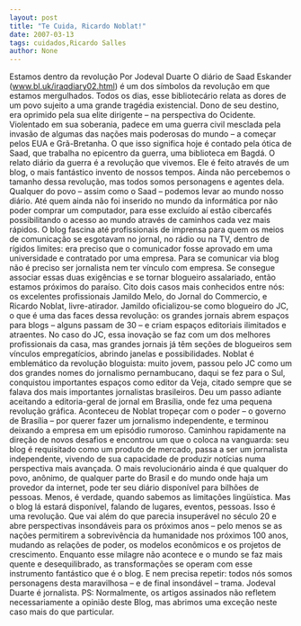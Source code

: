 ```yaml
---
layout: post
title: "Te Cuida, Ricardo Noblat!"
date: 2007-03-13
tags: cuidados,Ricardo Salles
author: None
---
```

Estamos dentro da revolução
Por Jodeval Duarte
O diário de Saad Eskander (www.bl.uk/iraqdiary02.html) é um dos símbolos da revolução em que estamos mergulhados. Todos os dias, esse bibliotecário relata as dores de um povo sujeito a uma grande tragédia existencial. Dono de seu destino, era oprimido pela sua elite dirigente – na perspectiva do Ocidente. Violentado em sua soberania, padece em uma guerra civil mesclada pela invasão de algumas das nações mais poderosas do mundo – a começar pelos EUA e Grã-Bretanha. 
O que isso significa hoje é contado pela ótica de Saad, que trabalha no epicentro da guerra, uma biblioteca em Bagdá. O relato diário da guerra é a revolução que vivemos. 
Ele é feito através de um blog, o mais fantástico invento de nossos tempos. Ainda não percebemos o tamanho dessa revolução, mas todos somos personagens e agentes dela. Qualquer do povo – assim como o Saad – podemos levar ao mundo nosso diário. Até quem ainda não foi inserido no mundo da informática por não poder comprar um computador, para esse excluído aí estão cibercafés possibilitando o acesso ao mundo através de caminhos cada vez mais rápidos.
O blog fascina até profissionais de imprensa para quem os meios de comunicação se esgotavam no jornal, no rádio ou na TV, dentro de rígidos limites: era preciso que o comunicador fosse aprovado em uma universidade e contratado por uma empresa. Para se comunicar via blog não é preciso ser jornalista nem ter vínculo com empresa. Se consegue associar essas duas exigências e se tornar blogueiro assalariado, então estamos próximos do paraíso. 
Cito dois casos mais conhecidos entre nós: os excelentes profissionais Jamildo Melo, do Jornal do Commercio, e Ricardo Noblat, livre-atirador. Jamildo oficializou-se como blogueiro do JC, o que é uma das faces dessa revolução: os grandes jornais abrem espaços para blogs – alguns passam de 30 – e criam espaços editoriais ilimitados e atraentes. No caso do JC, essa inovação se faz com um dos melhores profissionais da casa, mas grandes jornais já têm seções de blogueiros sem vínculos empregatícios, abrindo janelas e possibilidades.
Noblat é emblemático da revolução bloguista: muito jovem, passou pelo JC como um dos grandes nomes do jornalismo pernambucano, daqui se fez para o Sul, conquistou importantes espaços como editor da Veja, citado sempre que se falava dos mais importantes jornalistas brasileiros. 
Deu um passo adiante aceitando a editoria-geral de jornal em Brasília, onde fez uma pequena revolução gráfica. Aconteceu de Noblat tropeçar com o poder – o governo de Brasília – por querer fazer um jornalismo independente, e terminou deixando a empresa em um episódio rumoroso. Caminhou rapidamente na direção de novos desafios e encontrou um que o coloca na vanguarda: seu blog é requisitado como um produto de mercado, passa a ser um jornalista independente, vivendo de sua capacidade de produzir notícias numa perspectiva mais avançada.
O mais revolucionário ainda é que qualquer do povo, anônimo, de qualquer parte do Brasil e do mundo onde haja um provedor da internet, pode ter seu diário disponível para bilhões de pessoas. Menos, é verdade, quando sabemos as limitações lingüística. Mas o blog lá estará disponível, falando de lugares, eventos, pessoas. Isso é uma revolução. 
Que vai além do que parecia insuperável no século 20 e abre perspectivas insondáveis para os próximos anos – pelo menos se as nações permitirem a sobrevivência da humanidade nos próximos 100 anos, mudando as relações de poder, os modelos econômicos e os projetos de crescimento. 
Enquanto esse milagre não acontece e o mundo se faz mais quente e desequilibrado, as transformações se operam com esse instrumento fantástico que é o blog. E nem precisa repetir: todos nós somos personagens desta maravilhosa – e de final insondável – trama.
Jodeval Duarte é jornalista.
PS: Normalmente, os artigos assinados não refletem necessariamente a opinião deste Blog, mas abrimos uma exceção neste caso mais do que particular. 
